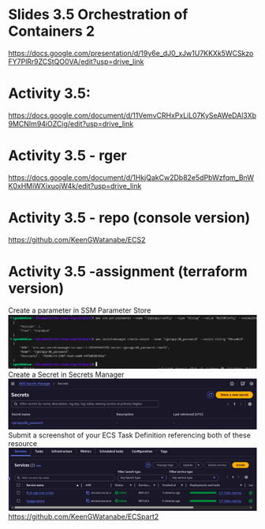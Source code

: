 # Slides 3.5 Orchestration of Containers 2
https://docs.google.com/presentation/d/19y6e_dJ0_xJw1U7KKXk5WCSkzoFY7PlRr9ZCStQO0VA/edit?usp=drive_link

# Activity 3.5: 
https://docs.google.com/document/d/11VemvCRHxPxLiL07KySeAWeDAl3Xb9MCNIm94iOZCig/edit?usp=drive_link

# Activity 3.5 - rger
https://docs.google.com/document/d/1HkjQakCw2Db82e5dPbWzfqm_BnWK0xHMiWXixuojW4k/edit?usp=drive_link

# Activity 3.5 - repo (console version)
https://github.com/KeenGWatanabe/ECS2

# Activity 3.5 -assignment (terraform version)

Create a parameter in SSM Parameter Store
![parameter SSM](/M3-DevSecOps/images/3.5ParameterSSM.png)
Create a Secret in Secrets Manager
![aws SM](/M3-DevSecOps/images/3.5awsSM.png)
Submit a screenshot of your ECS Task Definition referencing both of these resource
![ECS tasks defn](/M3-DevSecOps/images/3.5taskDefn.png)
https://github.com/KeenGWatanabe/ECSpart2
